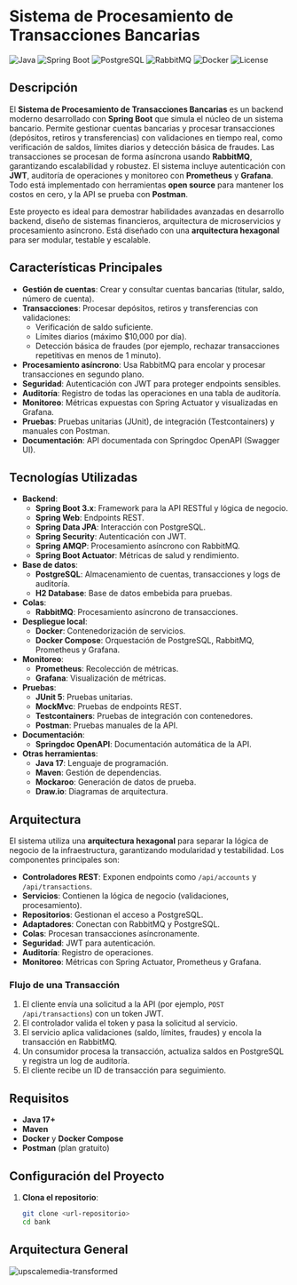 # Sistema de Procesamiento de Transacciones Bancarias

![Java](https://img.shields.io/badge/Java-21+-orange)
![Spring Boot](https://img.shields.io/badge/Spring%20Boot-3.x-green)
![PostgreSQL](https://img.shields.io/badge/PostgreSQL-15-blue)
![RabbitMQ](https://img.shields.io/badge/RabbitMQ-3.9-yellow)
![Docker](https://img.shields.io/badge/Docker-20.10-blue)
![License](https://img.shields.io/badge/License-MIT-blue)

## Descripción

El **Sistema de Procesamiento de Transacciones Bancarias** es un backend moderno desarrollado con **Spring Boot** que simula el núcleo de un sistema bancario. Permite gestionar cuentas bancarias y procesar transacciones (depósitos, retiros y transferencias) con validaciones en tiempo real, como verificación de saldos, límites diarios y detección básica de fraudes. Las transacciones se procesan de forma asíncrona usando **RabbitMQ**, garantizando escalabilidad y robustez. El sistema incluye autenticación con **JWT**, auditoría de operaciones y monitoreo con **Prometheus** y **Grafana**. Todo está implementado con herramientas **open source** para mantener los costos en cero, y la API se prueba con **Postman**.

Este proyecto es ideal para demostrar habilidades avanzadas en desarrollo backend, diseño de sistemas financieros, arquitectura de microservicios y procesamiento asíncrono. Está diseñado con una **arquitectura hexagonal** para ser modular, testable y escalable.

## Características Principales

- **Gestión de cuentas**: Crear y consultar cuentas bancarias (titular, saldo, número de cuenta).
- **Transacciones**: Procesar depósitos, retiros y transferencias con validaciones:
  - Verificación de saldo suficiente.
  - Límites diarios (máximo $10,000 por día).
  - Detección básica de fraudes (por ejemplo, rechazar transacciones repetitivas en menos de 1 minuto).
- **Procesamiento asíncrono**: Usa RabbitMQ para encolar y procesar transacciones en segundo plano.
- **Seguridad**: Autenticación con JWT para proteger endpoints sensibles.
- **Auditoría**: Registro de todas las operaciones en una tabla de auditoría.
- **Monitoreo**: Métricas expuestas con Spring Actuator y visualizadas en Grafana.
- **Pruebas**: Pruebas unitarias (JUnit), de integración (Testcontainers) y manuales con Postman.
- **Documentación**: API documentada con Springdoc OpenAPI (Swagger UI).

## Tecnologías Utilizadas

- **Backend**:
  - **Spring Boot 3.x**: Framework para la API RESTful y lógica de negocio.
  - **Spring Web**: Endpoints REST.
  - **Spring Data JPA**: Interacción con PostgreSQL.
  - **Spring Security**: Autenticación con JWT.
  - **Spring AMQP**: Procesamiento asíncrono con RabbitMQ.
  - **Spring Boot Actuator**: Métricas de salud y rendimiento.
- **Base de datos**:
  - **PostgreSQL**: Almacenamiento de cuentas, transacciones y logs de auditoría.
  - **H2 Database**: Base de datos embebida para pruebas.
- **Colas**:
  - **RabbitMQ**: Procesamiento asíncrono de transacciones.
- **Despliegue local**:
  - **Docker**: Contenedorización de servicios.
  - **Docker Compose**: Orquestación de PostgreSQL, RabbitMQ, Prometheus y Grafana.
- **Monitoreo**:
  - **Prometheus**: Recolección de métricas.
  - **Grafana**: Visualización de métricas.
- **Pruebas**:
  - **JUnit 5**: Pruebas unitarias.
  - **MockMvc**: Pruebas de endpoints REST.
  - **Testcontainers**: Pruebas de integración con contenedores.
  - **Postman**: Pruebas manuales de la API.
- **Documentación**:
  - **Springdoc OpenAPI**: Documentación automática de la API.
- **Otras herramientas**:
  - **Java 17**: Lenguaje de programación.
  - **Maven**: Gestión de dependencias.
  - **Mockaroo**: Generación de datos de prueba.
  - **Draw.io**: Diagramas de arquitectura.

## Arquitectura

El sistema utiliza una **arquitectura hexagonal** para separar la lógica de negocio de la infraestructura, garantizando modularidad y testabilidad. Los componentes principales son:

- **Controladores REST**: Exponen endpoints como `/api/accounts` y `/api/transactions`.
- **Servicios**: Contienen la lógica de negocio (validaciones, procesamiento).
- **Repositorios**: Gestionan el acceso a PostgreSQL.
- **Adaptadores**: Conectan con RabbitMQ y PostgreSQL.
- **Colas**: Procesan transacciones asíncronamente.
- **Seguridad**: JWT para autenticación.
- **Auditoría**: Registro de operaciones.
- **Monitoreo**: Métricas con Spring Actuator, Prometheus y Grafana.

### Flujo de una Transacción
1. El cliente envía una solicitud a la API (por ejemplo, `POST /api/transactions`) con un token JWT.
2. El controlador valida el token y pasa la solicitud al servicio.
3. El servicio aplica validaciones (saldo, límites, fraudes) y encola la transacción en RabbitMQ.
4. Un consumidor procesa la transacción, actualiza saldos en PostgreSQL y registra un log de auditoría.
5. El cliente recibe un ID de transacción para seguimiento.


## Requisitos

- **Java 17+**
- **Maven**
- **Docker** y **Docker Compose**
- **Postman** (plan gratuito)

## Configuración del Proyecto

1. **Clona el repositorio**:
   ```bash
   git clone <url-repositorio>
   cd bank

## Arquitectura General

![upscalemedia-transformed](https://github.com/user-attachments/assets/1669f713-87eb-4f4f-a2c5-529dbdd31ba8)
